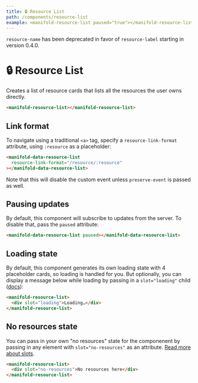 ```yaml
---
title: 🔒 Resource List
path: /components/resource-list
example: <manifold-resource-list paused="true"></manifold-resource-list>
---
```


<manifold-toast alert-type="warning">
  <div><code>resource-name</code> has been deprecated in favor of <code>resource-label</code> starting in version 0.4.0.</div>
</manifold-toast>

# 🔒 Resource List

Creates a list of resource cards that lists all the resources the user owns directly.

```html
<manifold-resource-list></manifold-resource-list>
```

## Link format

To navigate using a traditional `<a>` tag, specify a `resource-link-format` attribute, using
`:resource` as a placeholder:

```html
<manifold-data-resource-list
  resource-link-format="/resource/:resource"
></manifold-data-resource-list>
```

Note that this will disable the custom event unless `preserve-event` is passed as well.

## Pausing updates

By default, this component will subscribe to updates from the server. To disable that, pass the
`paused` attribute:

```html
<manifold-data-resource-list paused></manifold-data-resource-list>
```

## Loading state

By default, this component generates its own loading state with 4 placeholder cards, so loading is
handled for you. But optionally, you can display a message below while loading by passing in a
`slot="loading"` child ([docs][slot]):

```html
<manifold-resource-list>
  <div slot="loading">Loading…</div>
</manifold-resource-list>
```

## No resources state

You can pass in your own "no resources" state for the componenent by passing in any element with
`slot="no-resources"` as an attribute. [Read more about slots][slot].

```html
<manifold-resource-list>
  <div slot="no-resources">No resources here</div>
</manifold-resource-list>
```

[slot]: https://stenciljs.com/docs/templating-jsx/
